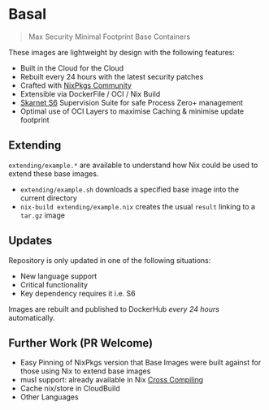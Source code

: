 # Basal
> Max Security Minimal Footprint Base Containers

These images are lightweight by design with the following features:

- Built in the Cloud for the Cloud
- Rebuilt every 24 hours with the latest security patches
- Crafted with [NixPkgs Community](https://nixos.org/nixpkgs/)
- Extensible via DockerFile / OCI / Nix Build
- [Skarnet S6](https://skarnet.org/software/s6/) Supervision Suite for safe Process Zero+ management
- Optimal use of OCI Layers to maximise Caching & minimise update footprint

## Extending

`extending/example.*` are available to understand how Nix could be used to extend these base images.

- `extending/example.sh` downloads a specified base image into the current directory
- `nix-build extending/example.nix` creates the usual `result` linking to a `tar.gz` image

## Updates

Repository is only updated in one of the following situations:

- New language support
- Critical functionality
- Key dependency requires it i.e. S6

Images are rebuilt and published to DockerHub _every 24 hours_ automatically.

## Further Work (PR Welcome)

- Easy Pinning of NixPkgs version that Base Images were built against for those using Nix to extend base images
- musl support: already available in Nix [Cross Compiling](https://matthewbauer.us/blog/beginners-guide-to-cross.html)
- Cache nix/store in CloudBuild
- Other Languages
